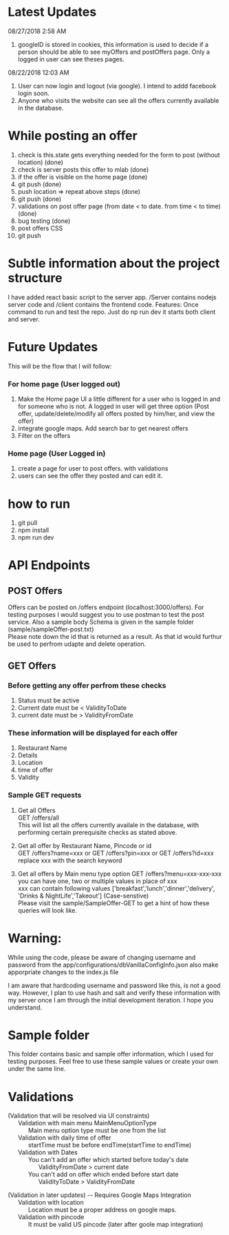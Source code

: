 # Latest Updates
08/27/2018
2:58 AM
1. googleID is stored in cookies, this information is used to decide if a person should be able to see myOffers and postOffers page. Only a logged in user can see theses pages.

08/22/2018
12:03 AM
1. User can now login and logout (via google). I intend to addd facebook login soon.
2. Anyone who visits the website can see all the offers currently available in the database.

# While posting an offer
1. check is this.state gets everything needed for the form to post (without location) (done)
2. check is server posts this offer to mlab (done)
3. if the offer is visible on the home page (done)
4. git push (done)
5. push location => repeat above steps (done)
6. git push (done)
7. validations on post offer page (from date < to date. from time < to time) (done)
8. bug testing (done)
9. post offers CSS 
10. git push

# Subtle information about the project structure
I have added react basic script to the server app. /Server contains nodejs server code and /client contains the frontend code.
Features: Once command to run and test the repo. Just do np run dev it starts both client and server.

# Future Updates
This will be the flow that I will follow:
### For home page (User logged out)
1. Make the Home page UI a little different for a user who is logged in and for someone who is not. A logged in user will get three option (Post offer, update/delete/modify all offers posted by him/her, and view the offer)
2. integrate google maps. Add search bar to get nearest offers
3. Filter on the offers

### Home page (User Logged in)
1. create a page for user to post offers. with validations
2. users can see the offer they posted and can edit it.

# how to run
1. git pull
2. npm install
3. npm run dev

# API Endpoints
## POST Offers 
Offers can be posted on /offers endpoint (localhost:3000/offers). For testing purposes I would suggest you to use postman to test the post service. Also a sample body Schema is given in the sample folder (sample/sampleOffer-post.txt)  
Please note down the id that is returned as a result. As that id would furthur be used to perfrom udapte and delete operation.  

## GET Offers
### Before getting any offer perfrom these checks
1. Status must be active
2. Current date must be < ValidityToDate
3. current date must be > ValidityFromDate
### These information will be displayed for each offer
1. Restaurant Name
2. Details
3. Location
4. time of offer
5. Validity  

### Sample GET requests
1. Get all Offers  
GET /offers/all  
This will list all the offers currently availale in the database, with performing certain prerequisite checks as stated above.  

2. Get all offer by Restaurant Name, Pincode or id  
GET /offers?name=xxx or GET /offers?pin=xxx or GET /offers?id=xxx  
replace xxx with the search keyword

3. Get all offers by Main menu type option
GET /offers?menu=xxx-xxx-xxx  
you can have one, two or multiple values in place of xxx  
xxx can contain following values ['breakfast','lunch','dinner','delivery', 'Drinks & NightLife','Takeout'] (Case-senstive)  
Please visit the sample/SampleOffer-GET to get a hint of how these queries will look like.    

# Warning:
While using the code, please be aware of changing username and password from the app/configurations/dbVanillaConfigInfo.json also make apporpriate changes to the index.js file

I am aware that hardcoding username and password like this, is not a good way. However, I plan to use hash and salt and verify these information with my server once I am through the initial development iteration. I hope you understand.

# Sample folder
This folder contains basic and sample offer information, which I used for testing purposes. Feel free to use these sample values or create your own under the same line.

# Validations
(Validation that will be resolved via UI constraints)  
&nbsp;&nbsp;&nbsp;&nbsp;&nbsp;&nbsp;Validation with main menu  MainMenuOptionType  
&nbsp;&nbsp;&nbsp;&nbsp;&nbsp;&nbsp;&nbsp;&nbsp;&nbsp;&nbsp;&nbsp;&nbsp;Main menu option type must be one from the list  
&nbsp;&nbsp;&nbsp;&nbsp;&nbsp;&nbsp;Validation with daily time of offer  
&nbsp;&nbsp;&nbsp;&nbsp;&nbsp;&nbsp;&nbsp;&nbsp;&nbsp;&nbsp;&nbsp;&nbsp;startTime must be before endTime(startTime to endTime)  
&nbsp;&nbsp;&nbsp;&nbsp;&nbsp;&nbsp;Validation with Dates  
&nbsp;&nbsp;&nbsp;&nbsp;&nbsp;&nbsp;&nbsp;&nbsp;&nbsp;&nbsp;&nbsp;&nbsp;You can't add an offer which started before today's date  
&nbsp;&nbsp;&nbsp;&nbsp;&nbsp;&nbsp;&nbsp;&nbsp;&nbsp;&nbsp;&nbsp;&nbsp;&nbsp;&nbsp;&nbsp;&nbsp;&nbsp;&nbsp;ValidityFromDate > current date  
&nbsp;&nbsp;&nbsp;&nbsp;&nbsp;&nbsp;&nbsp;&nbsp;&nbsp;&nbsp;&nbsp;&nbsp;You can't add on offer which ended before start date  
&nbsp;&nbsp;&nbsp;&nbsp;&nbsp;&nbsp;&nbsp;&nbsp;&nbsp;&nbsp;&nbsp;&nbsp;&nbsp;&nbsp;&nbsp;&nbsp;&nbsp;&nbsp;ValidityToDate > ValidityFromDate  

(Validation in later updates) -- Requires Google Maps Integration  
&nbsp;&nbsp;&nbsp;&nbsp;&nbsp;&nbsp;Validation with location  
&nbsp;&nbsp;&nbsp;&nbsp;&nbsp;&nbsp;&nbsp;&nbsp;&nbsp;&nbsp;&nbsp;&nbsp;Location must be a proper address on google maps.  
&nbsp;&nbsp;&nbsp;&nbsp;&nbsp;&nbsp;Validation with pincode  
&nbsp;&nbsp;&nbsp;&nbsp;&nbsp;&nbsp;&nbsp;&nbsp;&nbsp;&nbsp;&nbsp;&nbsp;It must be valid US pincode (later after goole map integration)  